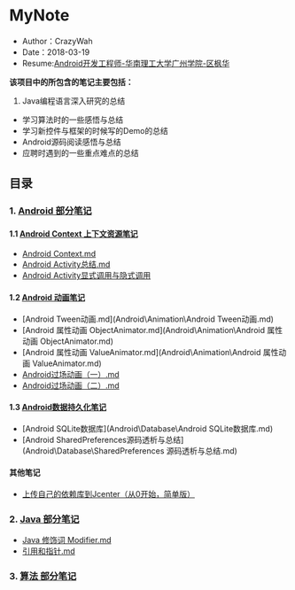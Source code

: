 # MyNote
* Author：CrazyWah
* Date：2018-03-19
* Resume:[Android开发工程师-华南理工大学广州学院-区枫华](blob/master/Android开发工程师_华南理工大学广州学院_13570371569.pdf)

**该项目中的所包含的笔记主要包括：**

1. Java编程语言深入研究的总结
* 学习算法时的一些感悟与总结
* 学习新控件与框架的时候写的Demo的总结
* Android源码阅读感悟与总结
* 应聘时遇到的一些重点难点的总结

## 目录
### 1. [Android 部分笔记](https://github.com/OuFungWah/MyNote/tree/master/Android)
#### 1.1 [Android Context 上下文资源笔记](https://github.com/OuFungWah/MyNote/tree/master/Android/Context/MD)
* [Android Context.md](https://github.com/OuFungWah/MyNote/blob/master/Android/Context/MD/Android%20Context.md)
* [Android Activity总结.md](https://github.com/OuFungWah/MyNote/blob/master/Android/Context/MD/Android%20Activity%E6%80%BB%E7%BB%93.md)
* [Android Activity显式调用与隐式调用](https://github.com/OuFungWah/MyNote/blob/master/Android/Context/MD/Android%20Activity%E6%98%BE%E5%BC%8F%E8%B0%83%E7%94%A8%E4%B8%8E%E9%9A%90%E5%BC%8F%E8%B0%83%E7%94%A8.md)

#### 1.2 [Android 动画笔记](https://github.com/OuFungWah/MyNote/tree/master/Android/Animation/MD)
* [Android Tween动画.md](Android\Animation\Android Tween动画.md)
* [Android 属性动画 ObjectAnimator.md](Android\Animation\Android 属性动画 ObjectAnimator.md)
* [Android 属性动画 ValueAnimator.md](Android\Animation\Android 属性动画 ValueAnimator.md)
* [Android过场动画（一）.md](Android\Animation\Android过场动画（一）.md)
* [Android过场动画（二）.md](Android\Animation\Android过场动画（二）.md)

#### 1.3 [Android数据持久化笔记](https://github.com/OuFungWah/MyNote/tree/master/Android/Database)  
* [Android SQLite数据库](Android\Database\Android SQLite数据库.md)
* [Android SharedPreferences源码透析与总结](Android\Database\SharedPreferences 源码透析与总结.md)

#### 其他笔记
* [上传自己的依赖库到Jcenter（从0开始，简单版）](https://github.com/OuFungWah/MyNote/blob/master/Android/Jcenter/%E4%B8%8A%E4%BC%A0%E8%87%AA%E5%B7%B1%E7%9A%84%E4%BE%9D%E8%B5%96%E5%BA%93.md)

### 2. [Java 部分笔记](https://github.com/OuFungWah/MyNote/tree/master/Java)
* [Java 修饰词 Modifier.md](https://github.com/OuFungWah/MyNote/blob/master/Java/Java%20%E4%BF%AE%E9%A5%B0%E8%AF%8D%20Modifier.md)
* [引用和指针.md](https://github.com/OuFungWah/MyNote/blob/master/Java/%E5%BC%95%E7%94%A8%E5%92%8C%E6%8C%87%E9%92%88.md)

### 3. [算法 部分笔记]()
